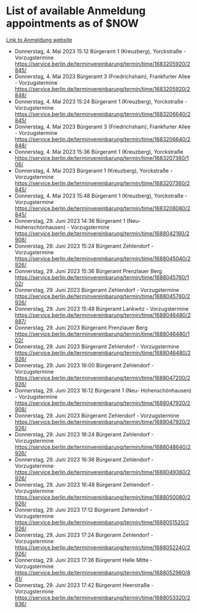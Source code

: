 # List of available Anmeldung appointments as of $NOW
[Link to Anmeldung website](https://service.berlin.de/terminvereinbarung/termin/tag.php?termin=1&anliegen[]=120686&dienstleisterlist=122210,122217,327316,122219,327312,122227,327314,122231,327346,122243,327348,122254,122252,329742,122260,329745,122262,329748,122271,327278,122273,327274,122277,327276,330436,122280,327294,122282,327290,122284,327292,122291,327270,122285,327266,122286,327264,122296,327268,150230,329760,122297,327286,122294,327284,122312,329763,122314,329775,122304,327330,122311,327334,122309,327332,317869,122281,327352,122279,329772,122283,122276,327324,122274,327326,122267,329766,122246,327318,122251,327320,122257,327322,122208,327298,122226,327300&herkunft=http%3A%2F%2Fservice.berlin.de%2Fdienstleistung%2F120686%2F)
- Donnerstag, 4. Mai 2023 15:12 Bürgeramt 1 (Kreuzberg), Yorckstraße - Vorzugstermine https://service.berlin.de/terminvereinbarung/termin/time/1683205920/2845/
- Donnerstag, 4. Mai 2023  Bürgeramt 3 (Friedrichshain), Frankfurter Allee - Vorzugstermine https://service.berlin.de/terminvereinbarung/termin/time/1683205920/2848/
- Donnerstag, 4. Mai 2023 15:24 Bürgeramt 1 (Kreuzberg), Yorckstraße - Vorzugstermine https://service.berlin.de/terminvereinbarung/termin/time/1683206640/2845/
- Donnerstag, 4. Mai 2023  Bürgeramt 3 (Friedrichshain), Frankfurter Allee - Vorzugstermine https://service.berlin.de/terminvereinbarung/termin/time/1683206640/2848/
- Donnerstag, 4. Mai 2023 15:36 Bürgeramt 1 (Kreuzberg), Yorckstraße https://service.berlin.de/terminvereinbarung/termin/time/1683207360/106/
- Donnerstag, 4. Mai 2023  Bürgeramt 1 (Kreuzberg), Yorckstraße - Vorzugstermine https://service.berlin.de/terminvereinbarung/termin/time/1683207360/2845/
- Donnerstag, 4. Mai 2023 15:48 Bürgeramt 1 (Kreuzberg), Yorckstraße - Vorzugstermine https://service.berlin.de/terminvereinbarung/termin/time/1683208080/2845/
- Donnerstag, 29. Juni 2023 14:36 Bürgeramt 1 (Neu- Hohenschönhausen) - Vorzugstermine https://service.berlin.de/terminvereinbarung/termin/time/1688042160/2908/
- Donnerstag, 29. Juni 2023 15:24 Bürgeramt Zehlendorf - Vorzugstermine https://service.berlin.de/terminvereinbarung/termin/time/1688045040/2926/
- Donnerstag, 29. Juni 2023 15:36 Bürgeramt Prenzlauer Berg https://service.berlin.de/terminvereinbarung/termin/time/1688045760/102/
- Donnerstag, 29. Juni 2023  Bürgeramt Zehlendorf - Vorzugstermine https://service.berlin.de/terminvereinbarung/termin/time/1688045760/2926/
- Donnerstag, 29. Juni 2023 15:48 Bürgeramt Lankwitz - Vorzugstermine https://service.berlin.de/terminvereinbarung/termin/time/1688046480/2887/
- Donnerstag, 29. Juni 2023  Bürgeramt Prenzlauer Berg https://service.berlin.de/terminvereinbarung/termin/time/1688046480/102/
- Donnerstag, 29. Juni 2023  Bürgeramt Zehlendorf - Vorzugstermine https://service.berlin.de/terminvereinbarung/termin/time/1688046480/2926/
- Donnerstag, 29. Juni 2023 16:00 Bürgeramt Zehlendorf - Vorzugstermine https://service.berlin.de/terminvereinbarung/termin/time/1688047200/2926/
- Donnerstag, 29. Juni 2023 16:12 Bürgeramt 1 (Neu- Hohenschönhausen) - Vorzugstermine https://service.berlin.de/terminvereinbarung/termin/time/1688047920/2908/
- Donnerstag, 29. Juni 2023  Bürgeramt Zehlendorf - Vorzugstermine https://service.berlin.de/terminvereinbarung/termin/time/1688047920/2926/
- Donnerstag, 29. Juni 2023 16:24 Bürgeramt Zehlendorf - Vorzugstermine https://service.berlin.de/terminvereinbarung/termin/time/1688048640/2926/
- Donnerstag, 29. Juni 2023 16:36 Bürgeramt Zehlendorf - Vorzugstermine https://service.berlin.de/terminvereinbarung/termin/time/1688049360/2926/
- Donnerstag, 29. Juni 2023 16:48 Bürgeramt Zehlendorf - Vorzugstermine https://service.berlin.de/terminvereinbarung/termin/time/1688050080/2926/
- Donnerstag, 29. Juni 2023 17:12 Bürgeramt Zehlendorf - Vorzugstermine https://service.berlin.de/terminvereinbarung/termin/time/1688051520/2926/
- Donnerstag, 29. Juni 2023 17:24 Bürgeramt Zehlendorf - Vorzugstermine https://service.berlin.de/terminvereinbarung/termin/time/1688052240/2926/
- Donnerstag, 29. Juni 2023 17:36 Bürgeramt Helle Mitte - Vorzugstermine https://service.berlin.de/terminvereinbarung/termin/time/1688052960/841/
- Donnerstag, 29. Juni 2023 17:42 Bürgeramt Heerstraße - Vorzugstermine https://service.berlin.de/terminvereinbarung/termin/time/1688053320/2836/
